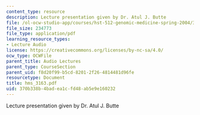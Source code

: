 ```yaml
---
content_type: resource
description: Lecture presentation given by Dr. Atul J. Butte
file: /ol-ocw-studio-app/courses/hst-512-genomic-medicine-spring-2004/370b338b4badea1cfd48ab5e9e160232_hms_3163.pdf
file_size: 234773
file_type: application/pdf
learning_resource_types:
- Lecture Audio
license: https://creativecommons.org/licenses/by-nc-sa/4.0/
ocw_type: OCWFile
parent_title: Audio Lectures
parent_type: CourseSection
parent_uid: f8d20f99-b5cd-8201-2f26-4814481d96fe
resourcetype: Document
title: hms_3163.pdf
uid: 370b338b-4bad-ea1c-fd48-ab5e9e160232
---
```

Lecture presentation given by Dr. Atul J. Butte